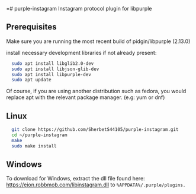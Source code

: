 =# purple-instagram
Instagram protocol plugin for libpurple

Prerequisites
-
Make sure you are running the most recent build of pidgin/libpurple (2.13.0)

install necessary development libraries if not already present:
```bash
  sudo apt install libglib2.0-dev
  sudo apt install libjson-glib-dev
  sudo apt install libpurple-dev
  sudo apt update 
``` 
Of course, if you are using another distribution such as fedora, you would replace apt with the relevant package manager. (e.g: yum or dnf)

Linux
-
```bash
  git clone https://github.com/SherbetS44105/purple-instagram.git
  cd ~/purple-instagram
  make
  sudo make install
```
Windows
-
To download for Windows, extract the dll file found here: https://eion.robbmob.com/libinstagram.dll to ```%APPDATA%/.purple/plugins. ```
